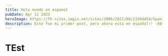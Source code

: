 ```yaml
---
title: Hola mundo en espanol
pubDate: Apr 11 2023
heroImage: https://fh-sites.imgix.net/sites/3006/2021/08/23204454/Spanish-Words-2.jpg
description: Este fue mi primer post, pero ahora esta en español!! :00
---
```


# TEst
